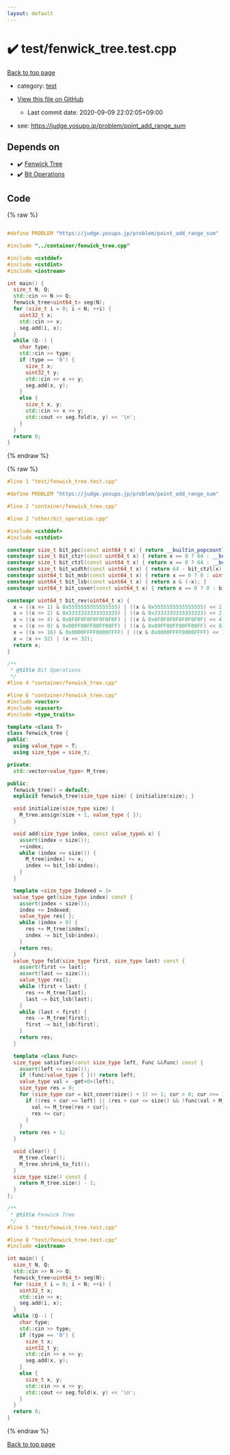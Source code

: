 ```yaml
---
layout: default
---
```


<!-- mathjax config similar to math.stackexchange -->
<script type="text/javascript" async
  src="https://cdnjs.cloudflare.com/ajax/libs/mathjax/2.7.5/MathJax.js?config=TeX-MML-AM_CHTML">
</script>
<script type="text/x-mathjax-config">
  MathJax.Hub.Config({
    TeX: { equationNumbers: { autoNumber: "AMS" }},
    tex2jax: {
      inlineMath: [ ['$','$'] ],
      processEscapes: true
    },
    "HTML-CSS": { matchFontHeight: false },
    displayAlign: "left",
    displayIndent: "2em"
  });
</script>

<script type="text/javascript" src="https://cdnjs.cloudflare.com/ajax/libs/jquery/3.4.1/jquery.min.js"></script>
<script src="https://cdn.jsdelivr.net/npm/jquery-balloon-js@1.1.2/jquery.balloon.min.js" integrity="sha256-ZEYs9VrgAeNuPvs15E39OsyOJaIkXEEt10fzxJ20+2I=" crossorigin="anonymous"></script>
<script type="text/javascript" src="../../assets/js/copy-button.js"></script>
<link rel="stylesheet" href="../../assets/css/copy-button.css" />


# :heavy_check_mark: test/fenwick_tree.test.cpp

<a href="../../index.html">Back to top page</a>

* category: <a href="../../index.html#098f6bcd4621d373cade4e832627b4f6">test</a>
* <a href="{{ site.github.repository_url }}/blob/master/test/fenwick_tree.test.cpp">View this file on GitHub</a>
    - Last commit date: 2020-09-09 22:02:05+09:00


* see: <a href="https://judge.yosupo.jp/problem/point_add_range_sum">https://judge.yosupo.jp/problem/point_add_range_sum</a>


## Depends on

* :heavy_check_mark: <a href="../../library/container/fenwick_tree.cpp.html">Fenwick Tree</a>
* :heavy_check_mark: <a href="../../library/other/bit_operation.cpp.html">Bit Operations</a>


## Code

<a id="unbundled"></a>
{% raw %}
```cpp

#define PROBLEM "https://judge.yosupo.jp/problem/point_add_range_sum"

#include "../container/fenwick_tree.cpp"

#include <cstddef>
#include <cstdint>
#include <iostream>

int main() {
  size_t N, Q;
  std::cin >> N >> Q;
  fenwick_tree<uint64_t> seg(N);
  for (size_t i = 0; i < N; ++i) {
    uint32_t x;
    std::cin >> x;
    seg.add(i, x);
  }
  while (Q--) {
    char type;
    std::cin >> type;
    if (type == '0') {
      size_t x;
      uint32_t y;
      std::cin >> x >> y;
      seg.add(x, y);
    }
    else {
      size_t x, y;
      std::cin >> x >> y;
      std::cout << seg.fold(x, y) << '\n';
    }
  }
  return 0;
}

```
{% endraw %}

<a id="bundled"></a>
{% raw %}
```cpp
#line 1 "test/fenwick_tree.test.cpp"

#define PROBLEM "https://judge.yosupo.jp/problem/point_add_range_sum"

#line 2 "container/fenwick_tree.cpp"

#line 2 "other/bit_operation.cpp"

#include <cstddef>
#include <cstdint>

constexpr size_t bit_ppc(const uint64_t x) { return __builtin_popcountll(x); }
constexpr size_t bit_ctzr(const uint64_t x) { return x == 0 ? 64 : __builtin_ctzll(x); }
constexpr size_t bit_ctzl(const uint64_t x) { return x == 0 ? 64 : __builtin_clzll(x); }
constexpr size_t bit_width(const uint64_t x) { return 64 - bit_ctzl(x); }
constexpr uint64_t bit_msb(const uint64_t x) { return x == 0 ? 0 : uint64_t(1) << (bit_width(x) - 1); }
constexpr uint64_t bit_lsb(const uint64_t x) { return x & (-x); }
constexpr uint64_t bit_cover(const uint64_t x) { return x == 0 ? 0 : bit_msb(2 * x - 1); }

constexpr uint64_t bit_rev(uint64_t x) {
  x = ((x >> 1) & 0x5555555555555555) | ((x & 0x5555555555555555) << 1);
  x = ((x >> 2) & 0x3333333333333333) | ((x & 0x3333333333333333) << 2);
  x = ((x >> 4) & 0x0F0F0F0F0F0F0F0F) | ((x & 0x0F0F0F0F0F0F0F0F) << 4);
  x = ((x >> 8) & 0x00FF00FF00FF00FF) | ((x & 0x00FF00FF00FF00FF) << 8);
  x = ((x >> 16) & 0x0000FFFF0000FFFF) | ((x & 0x0000FFFF0000FFFF) << 16);
  x = (x >> 32) | (x << 32);
  return x;
}

/**
 * @title Bit Operations
 */
#line 4 "container/fenwick_tree.cpp"

#line 6 "container/fenwick_tree.cpp"
#include <vector>
#include <cassert>
#include <type_traits>

template <class T>
class fenwick_tree {
public:
  using value_type = T;
  using size_type = size_t;

private:
  std::vector<value_type> M_tree;

public:
  fenwick_tree() = default;
  explicit fenwick_tree(size_type size) { initialize(size); }

  void initialize(size_type size) {
    M_tree.assign(size + 1, value_type { });
  }

  void add(size_type index, const value_type& x) {
    assert(index < size());
    ++index;
    while (index <= size()) {
      M_tree[index] += x;
      index += bit_lsb(index);
    }
  }

  template <size_type Indexed = 1>
  value_type get(size_type index) const {
    assert(index < size());
    index += Indexed;
    value_type res{ };
    while (index > 0) {
      res += M_tree[index];
      index -= bit_lsb(index);
    }
    return res;
  }
  value_type fold(size_type first, size_type last) const {
    assert(first <= last);
    assert(last <= size());
    value_type res{};
    while (first < last) {
      res += M_tree[last];
      last -= bit_lsb(last);
    }
    while (last < first) {
      res -= M_tree[first];
      first -= bit_lsb(first);
    }
    return res;
  }

  template <class Func>
  size_type satisfies(const size_type left, Func &&func) const {
    assert(left <= size());
    if (func(value_type { })) return left;
    value_type val = -get<0>(left);
    size_type res = 0;
    for (size_type cur = bit_cover(size() + 1) >> 1; cur > 0; cur >>= 1) {
      if ((res + cur <= left) || (res + cur <= size() && !func(val + M_tree[res + cur]))) {
        val += M_tree[res + cur];
        res += cur;
      }
    }
    return res + 1;
  }

  void clear() {
    M_tree.clear();
    M_tree.shrink_to_fit();
  }
  size_type size() const {
    return M_tree.size() - 1;
  }
};

/**
 * @title Fenwick Tree
 */
#line 5 "test/fenwick_tree.test.cpp"

#line 8 "test/fenwick_tree.test.cpp"
#include <iostream>

int main() {
  size_t N, Q;
  std::cin >> N >> Q;
  fenwick_tree<uint64_t> seg(N);
  for (size_t i = 0; i < N; ++i) {
    uint32_t x;
    std::cin >> x;
    seg.add(i, x);
  }
  while (Q--) {
    char type;
    std::cin >> type;
    if (type == '0') {
      size_t x;
      uint32_t y;
      std::cin >> x >> y;
      seg.add(x, y);
    }
    else {
      size_t x, y;
      std::cin >> x >> y;
      std::cout << seg.fold(x, y) << '\n';
    }
  }
  return 0;
}

```
{% endraw %}

<a href="../../index.html">Back to top page</a>

